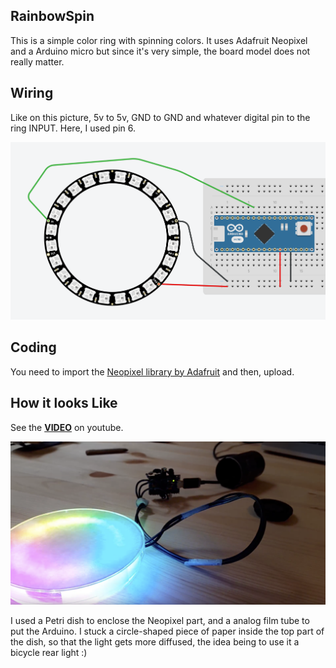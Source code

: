 ## RainbowSpin
This is a simple color ring with spinning colors. It uses Adafruit Neopixel and a Arduino micro but since it's very simple, the board model does not really matter.

## Wiring
Like on this picture, 5v to 5v, GND to GND and whatever digital pin to the ring INPUT. Here, I used pin 6.

![](snap.png)

## Coding
You need to import the [Neopixel library by Adafruit](https://github.com/adafruit/Adafruit_NeoPixel) and then, upload.

## How it looks Like
See the **[VIDEO](https://www.youtube.com/watch?v=_ERqZk8B3Uk#action=share)** on youtube.

![](snap2.png)

I used a Petri dish to enclose the Neopixel part, and a analog film tube to put the Arduino. I stuck a circle-shaped piece of paper inside the top part of the dish, so that the light gets more diffused, the idea being to use it a bicycle rear light :)
